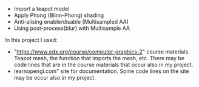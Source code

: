 - Import a teapot model
- Apply Phong (Blinn-Phong) shading
- Anti-alising enable/disable (Multisampled AA)
- Using post-process(blur) with Multisample AA

In this project I used:
- "https://www.edx.org/course/computer-graphics-2" course materials. Teapot mesh, the function that imports the mesh, etc. There may be code lines that are in the course materials that occur also in my project.
- learnopengl.com" site for documentation. Some code lines on the site may be occur also in my project.